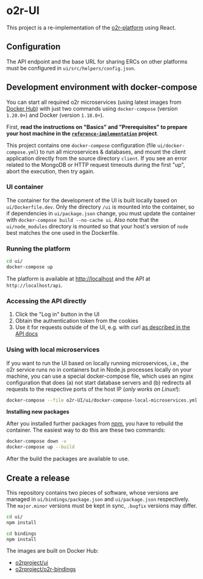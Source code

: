 # o2r-UI

This project is a re-implementation of the [o2r-platform](https://github.com/o2r-project/o2r-platform) using React.

## Configuration

The API endpoint and the base URL for sharing ERCs on other platforms must be configured in `ui/src/helpers/config.json`.

## Development environment with docker-compose

You can start all required o2r microservices (using latest images from [Docker Hub](https://hub.docker.com/r/o2rproject)) with just two commands using `docker-compose` (version `1.20.0+`) and Docker (version `1.18.0+`).

First, **read the instructions on "Basics" and "Prerequisites" to prepare your host machine in the [`reference-implementation`](https://github.com/o2r-project/reference-implementation) project**.

This project contains one `docker-compose` configuration (file `ui/docker-compose.yml`) to run all microservices & databases, and mount the client application directly from the source directory `client`.
If you see an error related to the MongoDB or HTTP request timeouts during the first "up", abort the execution, then try again.

### UI container

The container for the development of the UI is built locally based on `ui/Dockerfile.dev`.
Only the directory `/ui` is mounted into the container, so if dependencies in `ui/package.json` change, you must update the container with `docker-compose build --no-cache ui`.
Also note that the `ui/node_modules` directory is mounted so that your host's version of `node` best matches the one used in the Dockerfile.

### Running the platform

```bash
cd ui/
docker-compose up
```

The platform is available at [http://localhost](http://localhost) and the API at `http://localhost/api`.

### Accessing the API directly

1. Click the "Log in" button in the UI
1. Obtain the authentication token from the cookies
1. Use it for requests outside of the UI, e.g. with curl [as described in the API docs](https://o2r.info/api/user/#client-authentication)

### Using with local microservices

If you want to run the UI based on locally running microservices, i.e., the o2r service runs no in containers but in Node.js processes locally on your machine, you can use a special docker-compose file, which uses an nginx configuration that does (a) not start database servers  and (b) redirects all requests to the respective ports of the host IP (_only works on Linux!_):

```bash
docker-compose --file o2r-UI/ui/docker-compose-local-microservices.yml up
```

**Installing new packages**

After you installed further packages from [npm](https://www.npmjs.com/), you have to rebuild the container. 
The easiest way to do this are these two commands:
```bash
docker-compose down -v
docker-compose up --build
```
After the build the packages are available to use.

## Create a release

This repository contains two pieces of software, whose versions are managed in `ui/bindings/package.json` and `ui/package.json` respectively.
The `major.minor` versions must be kept in sync, `.bugfix` versions may differ.

```bash
cd ui/
npm install

cd bindings
npm install
```

The images are built on Docker Hub:

- [o2rproject/ui](https://hub.docker.com/r/o2rproject/ui)
- [o2rproject/o2r-bindings](https://hub.docker.com/r/o2rproject/o2r-bindings)
